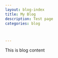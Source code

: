 ```yaml
---
layout: blog-index
title: My Blog
description: Test page
categories: blog



---
```

This is blog content